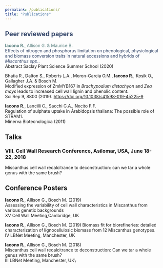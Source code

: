 ```yaml
---
permalink: /publications/
title: "Publications"
---
```


## <span style="color: #36486b;" >Peer reviewed papers</span>
<span style="color: #618685;" >**Iacono R.**, Allison G. & Maurice B.</span>\
<span style="color: #36486b;" >Effects of nitrogen and phosphorus limitation on phenological, physiological and biomass conversion traits in natural accessions and hybrids of *Miscanthus spp.*. </span>\
Abstract Saclay Plant Science Summer School (2020)


Bhatia R., Dalton S., Roberts L.A., Moron-Garcia O.M., **Iacono R.**, Kosik O., Gallagher J.A. & Bosch M.\
Modified expression of ZmMYB167 in *Brachypodium distachyon* and *Zea mays* leads to increased cell wall lignin and phenolic content. \
Sci Rep 9, 8800 (2019). https://doi.org/10.1038/s41598-019-45225-9


**Iacono R.**, Lancilli C., Sacchi G.A., Nocito F.F.\
Regulation of sulphate uptake in Arabidopsis thaliana: The possible role of STRAM1. \
Minerva Biotecnologica (2011)

## Talks
### VIII. Cell Wall Research Conference, Asilomar, USA, June 18-22, 2018
Miscanthus cell wall recalcitrance to deconstruction: can we tar a whole genus with the same
brush?

## Conference Posters
**Iacono R.**, Allison G., Bosch M. (2019)\
Assessing the variability of cell wall characteristics in Miscanthus from various genetic backgrounds\
XV Cell Wall Meeting,Cambridge, UK

**Iacono R.**, Allison G., Bosch M. (2019)
Biomass fit for biorefineries: detailed characterization of lignocellulosic biomass from 12 Miscanthus genotypes.
IV LBNet Meeting, Manchester, UK

**Iacono R.**, Allison G., Bosch M. (2018)\
Miscanthus cell wall recalcitrance to deconstruction: Can we tar a whole genus with the same brush?\
III LBNet Meeting, Manchester, UK\



